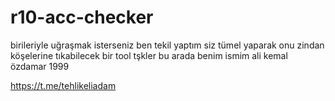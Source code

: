 # r10-acc-checker
birileriyle uğraşmak isterseniz ben tekil yaptım siz tümel yaparak onu zindan köşelerine tıkabilecek bir tool tşkler bu arada benim ismim ali kemal özdamar 1999

https://t.me/tehlikeliadam

